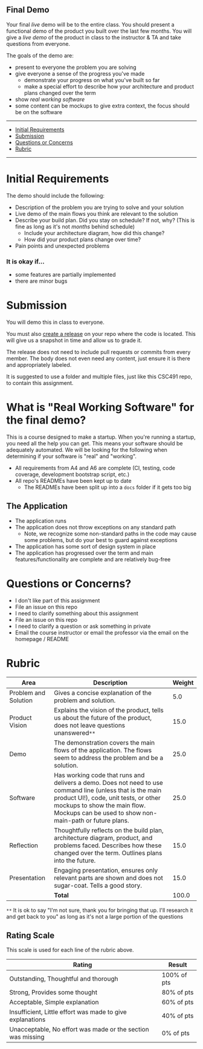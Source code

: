 Final Demo
---

Your final *live* demo will be to the entire class. You should present a functional demo of the product you built over the last few months. You will give a *live demo* of the product in class to the instructor & TA and take questions from everyone.

The goals of the demo are:

- present to everyone the problem you are solving
- give everyone a sense of the progress you've made
  - demonstrate your progress on what you've built so far
  - make a special effort to describe how your architecture and product plans changed over the term
- show *real working software*
- some content can be mockups to give extra context, the focus should be on the software

---

- [Initial Requirements](#initial-requirements)
- [Submission](#submission)
- [Questions or Concerns](#questions-or-concerns)
- [Rubric](#rubric)

---

# Initial Requirements

The demo should include the following:

- Description of the problem you are trying to solve and your solution
- Live demo of the main flows you think are relevant to the solution
- Describe your build plan. Did you stay on schedule? If not, why? (This is fine as long as it's not _months_ behind schedule)
  - Include your architecture diagram, how did this change?
  - How did your product plans change over time?
- Pain points and unexpected problems

### It is okay if...

- some features are partially implemented
- there are minor bugs

# Submission

You will demo this in class to everyone.

You must also [create a release](https://help.github.com/en/articles/creating-releases) on your repo where the code is located.
This will give us a snapshot in time and allow us to grade it.

The release does not need to include pull requests or commits from every member. The body does not even need any content, just ensure it is there and appropriately labeled.

It is suggested to use a folder and multiple files, just like this CSC491 repo, to contain this assignment.


# What is "Real Working Software" for the final demo?

This is a course designed to make a startup. When you're running a startup, you need all the help you can get. This means your software should be adequately automated. We will be looking for the following when determining if your software is "real" and "working".

- All requirements from A4 and A6 are complete (CI, testing, code coverage, development bootstrap script, etc.)
- All repo's READMEs have been kept up to date
  - The READMEs have been split up into a `docs` folder if it gets too big

## The Application

- The application runs
- The application does not throw exceptions on any standard path
  - Note, we recognize some non-standard paths in the code may cause some problems, but do your best to guard against exceptions
- The application has some sort of design system in place
- The application has progressed over the term and main features/functionality are complete and are relatively bug-free

# Questions or Concerns?

- I don't like part of this assignment
 - File an issue on this repo
- I need to clarify something about this assignment
 - File an issue on this repo
- I need to clarify a question or ask something in private
 - Email the course instructor or email the professor via the email on the homepage / README

# Rubric
 
| Area | Description| Weight |
| --- | --- | --- |
| Problem and Solution | Gives a concise explanation of the problem and solution. | 5.0 |
| Product Vision | Explains the vision of the product, tells us about the future of the product, does not leave questions unanswered`**` | 15.0 |
| Demo | The demonstration covers the main flows of the application. The flows seem to address the problem and be a solution. | 25.0 |
| Software | Has working code that runs and delivers a demo. Does not need to use command line (unless that is the main product UI!), code, unit tests, or other mockups to show the main flow. Mockups can be used to show non-main-path or future plans.  | 25.0 |
| Reflection | Thoughtfully reflects on the build plan, architecture diagram, product, and problems faced. Describes how these changed over the term. Outlines plans into the future. | 15.0 |
| Presentation | Engaging presentation, ensures only relevant parts are shown and does not sugar-coat. Tells a good story. | 15.0 |
| | **Total** | 100.0 |

`**` It is ok to say "I'm not sure, thank you for bringing that up. I'll research it and get back to you" as long as it's not a large portion of the questions

## Rating Scale

This scale is used for each line of the rubric above.

| Rating | Result |
| --- | --- |
| Outstanding, Thoughtful and thorough | 100% of pts | 
| Strong, Provides some thought | 80% of pts |
| Acceptable, Simple explanation | 60% of pts |
| Insufficient, Little effort was made to give explanations | 40% of pts |
| Unacceptable, No effort was made or the section was missing | 0% of pts |
